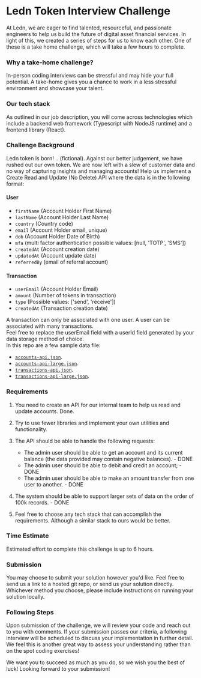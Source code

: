 # Ledn Token Interview Challenge
At Ledn, we are eager to find talented, resourceful, and passionate engineers to help us build the future of digital asset financial services. In light of this, we created a series of steps for us to know each other. One of these is a take home challenge, which will take a few hours to complete.

### Why a take-home challenge?
In-person coding interviews can be stressful and may hide your full potential. A take-home gives you a chance to work in a less stressful environment and showcase your talent.

### Our tech stack
As outlined in our job description, you will come across technologies which include a backend web framework (Typescript with NodeJS runtime) and a frontend library (React).

### Challenge Background
Ledn token is born! .. (fictional). Against our better judgement, we have rushed out our own token. We are now left with a slew of customer data and no way of capturing insights and managing accounts! Help us implement a Create Read and Update (No Delete) API where the data is in the following format:
#### User
* `firstName` (Account Holder First Name)
* `lastName` (Account Holder Last Name)
* `country` (Country code)
* `email` (Account Holder email, unique)
* `dob` (Account Holder Date of Birth)
* `mfa` (multi factor authentication possible values: [null, 'TOTP', 'SMS'])
* `createdAt` (Account creation date)
* `updatedAt` (Account update date)
* `referredBy` (email of referral account)

#### Transaction
* `userEmail` (Account Holder Email)
* `amount` (Number of tokens in transaction)
* `type` (Possible values: ['send', 'receive'])
* `createdAt` (Transaction creation date)

A transaction can only be associated with one user. A user can be associated with many transactions.  
Feel free to replace the userEmail field with a userId field generated by your data storage method of choice.  
In this repo are a few sample data file:
  * [`accounts-api.json`](./accounts-api.json).
  * [`accounts-api-large.json`](./accounts-api-large.json).
  * [`transactions-api.json`](./transactions-api.json).
  * [`transactions-api-large.json`](./transactions-api-large.json).

### Requirements
1. You need to create an API for our internal team to help us read and update accounts. Done.
  
2. Try to use fewer libraries and implement your own utilities and functionality.

3. The API should be able to handle the following requests:
    * The admin user should be able to get an account and its current balance (the data provided may contain negative balances). - DONE
    * The admin user should be able to debit and credit an account; - DONE
    * The admin user should be able to make an amount transfer from one user to another. - DONE
    
4. The system should be able to support larger sets of data on the order of 100k records. - DONE
   
5. Feel free to choose any tech stack that can accomplish the requirements. Although a similar stack to ours would be better.
   
### Time Estimate
Estimated effort to complete this challenge is up to 6 hours.

### Submission
You may choose to submit your solution however you'd like. Feel free to send us a link to a hosted git repo, or send us your solution directly. Whichever method you choose, please include instructions on running your solution locally.

### Following Steps
Upon submission of the challenge, we will review your code and reach out to you with comments. If your submission passes our criteria, a following interview will be scheduled to discuss your implementation in further detail. We feel this is another great way to assess your understanding rather than on the spot coding exercises!

We want you to succeed as much as you do, so we wish you the best of luck! Looking forward to your submission!

